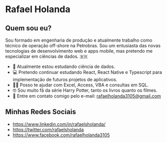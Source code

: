 # Rafael Holanda

## Quem sou eu?
Sou formado em engenharia de produção e atualmente trabalho como técnico de operação off-shore na Petrobras. Sou um entusiasta das novas tecnologias de desenvolvimento web e apps mobile, mas pretendo me especializar em ciências de dados. 🇧🇷 

- 🎲 Atualmente estou estudando ciência de dados.
- 💻 Pretendo continuar estudando React, React Native e Typescript para implementação de futuros projetos de aplicativos.
- 🙋‍♂️ Posso te ajudar com Excel, Access, VBA e consultas em SQL.
- 🤓 Sou muito fã da série Harry Potter, tanto os livros quanto os filmes.
- 📧 Entre em contato comigo pelo e-mail: rafaelholanda3105@gmail.com

## Minhas Redes Sociais
- https://www.linkedin.com/in/rafaelsholanda/
- https://twitter.com/rafaelsholanda
- https://www.facebook.com/rafaelholanda3105
